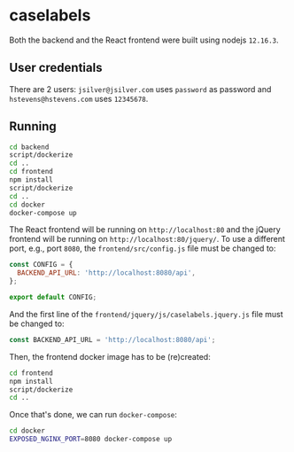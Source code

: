 # caselabels

Both the backend and the React frontend were built using nodejs `12.16.3`.

## User credentials

There are 2 users: `jsilver@jsilver.com` uses `password` as password and `hstevens@hstevens.com` uses `12345678`.

## Running

```sh
cd backend
script/dockerize
cd ..
cd frontend
npm install
script/dockerize
cd ..
cd docker
docker-compose up
```

The React frontend will be running on `http://localhost:80` and the jQuery frontend will be running on `http://localhost:80/jquery/`. To use a different port, e.g., port `8080`, the `frontend/src/config.js` file must be changed to:

```js
const CONFIG = {
  BACKEND_API_URL: 'http://localhost:8080/api',
};

export default CONFIG;
```

And the first line of the `frontend/jquery/js/caselabels.jquery.js` file must be changed to:

```js
const BACKEND_API_URL = 'http://localhost:8080/api';
```

Then, the frontend docker image has to be (re)created:

```sh
cd frontend
npm install
script/dockerize
cd ..
```

Once that's done, we can run `docker-compose`:

```sh
cd docker
EXPOSED_NGINX_PORT=8080 docker-compose up
```
